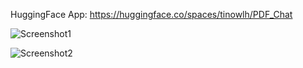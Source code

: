 HuggingFace App: https://huggingface.co/spaces/tinowlh/PDF_Chat

![Screenshot1](https://github.com/tinowlh/BreadcrumbsPDF_Chat/blob/master/docs/Screenshot_PDFChatBot1.png?raw=true)

![Screenshot2](https://github.com/tinowlh/BreadcrumbsPDF_Chat/blob/master/docs/Screenshot_PDFChatBot2.png?raw=true)

